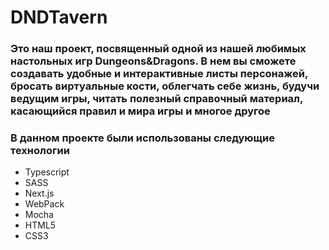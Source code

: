 # DNDTavern

### Это наш проект, посвященный одной из нашей любимых настольных игр Dungeons&Dragons. В нем вы сможете создавать удобные и интерактивные листы персонажей, бросать виртуальные кости, облегчать себе жизнь, будучи ведущим игры, читать полезный справочный материал, касающийся правил и мира игры и многое другое

### В данном проекте были использованы следующие технологии

* Typescript
* SASS
* Next.js
* WebPack
* Mocha
* HTML5
* CSS3
